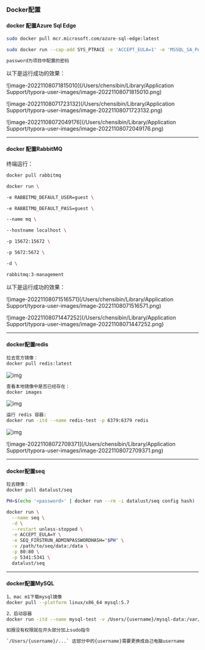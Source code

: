 ### Docker配置

#### **docker 配置Azure Sql Edge**

```bash
sudo docker pull mcr.microsoft.com/azure-sql-edge:latest

sudo docker run --cap-add SYS_PTRACE -e 'ACCEPT_EULA=1' -e 'MSSQL_SA_PASSWORD=[password]' -p 1433:1433 --name azuresqledge -d mcr.microsoft.com/azure-sql-edge

password为项目中配置的密码
```

以下是运行成功的效果：

![image-20221108071815010](/Users/chensibin/Library/Application Support/typora-user-images/image-20221108071815010.png)

![image-20221108071723132](/Users/chensibin/Library/Application Support/typora-user-images/image-20221108071723132.png)

![image-20221108072049176](/Users/chensibin/Library/Application Support/typora-user-images/image-20221108072049176.png)

---

#### **docker 配置RabbitMQ**

终端运行：

```bash
docker pull rabbitmq

docker run \

-e RABBITMQ_DEFAULT_USER=guest \

-e RABBITMQ_DEFAULT_PASS=guest \

--name mq \

--hostname localhost \

-p 15672:15672 \

-p 5672:5672 \

-d \

rabbitmq:3-management
```

以下是运行成功的效果：

![image-20221108071516571](/Users/chensibin/Library/Application Support/typora-user-images/image-20221108071516571.png)

![image-20221108071447252](/Users/chensibin/Library/Application Support/typora-user-images/image-20221108071447252.png)

---

#### docker配置redis

```bash
拉去官方镜像：
docker pull redis:latest
```

![img](https://www.runoob.com/wp-content/uploads/2016/06/docker-redis3.png)

```bash
查看本地镜像中是否已经存在：
docker images
```

![img](https://www.runoob.com/wp-content/uploads/2016/06/docker-redis4.png)

```bash
运行 redis 容器:
docker run -itd --name redis-test -p 6379:6379 redis
```

![img](https://www.runoob.com/wp-content/uploads/2016/06/docker-redis5.png)	

![image-20221108072709371](/Users/chensibin/Library/Application Support/typora-user-images/image-20221108072709371.png)

---

#### docker配置seq

```bash
拉去镜像：
docker pull datalust/seq
```

```bash
PH=$(echo '<password>' | docker run --rm -i datalust/seq config hash)

docker run \
  --name seq \
  -d \
  --restart unless-stopped \
  -e ACCEPT_EULA=Y \
  -e SEQ_FIRSTRUN_ADMINPASSWORDHASH="$PH" \
  -v /path/to/seq/data:/data \
  -p 80:80 \
  -p 5341:5341 \
  datalust/seq
```

---

#### docker配置MySQL

```bash
1、mac m1下载mysql镜像
docker pull --platform linux/x86_64 mysql:5.7

2、启动容器
docker run -itd --name mysql-test -v /Users/{username}/mysql-data:/var/lib/mysql -p 3306:3306 -e MYSQL_ROOT_PASSWORD=123456 mysql:5.7

如报没有权限就在开头部分加上sudo指令

`/Users/{username}/...` 这部分中的{username}需要更换成自己电脑username
```

